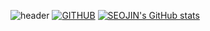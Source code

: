 
![header](https://capsule-render.vercel.app/api?type=waving&color=timeGradient&text=Welcome%20to%20Seojin's%20GitHub%20👋&animation=twinkling&fontSize=35&fontAlignY=40&fontAlign=70&height=250)
[![GITHUB](https://hits.seeyoufarm.com/api/count/incr/badge.svg?url=https%3A%2F%2Fgithub.com%2Fjiholee0&count_bg=%23F29494&title_bg=%232F2E2E&icon=github.svg&icon_color=%23FFFFFF&title=GITHUB&edge_flat=false)](https://github.com/zkdk1241)
[![SEOJIN's GitHub stats](https://github-readme-stats.vercel.app/api?username=zkdk1241&include_all_commits=true&theme=nord&hide_border=true&count_private=true)](https://github.com/zkdk1241/github-readme-stats)
<!--
**zkdk1241/zkdk1241** is a ✨ _special_ ✨ repository because its `README.md` (this file) appears on your GitHub profile.

Here are some ideas to get you started:

- 🔭 I’m currently working on ...
- 🌱 I’m currently learning ...
- 👯 I’m looking to collaborate on ...
- 🤔 I’m looking for help with ...
- 💬 Ask me about ...
- 📫 How to reach me: ...
- 😄 Pronouns: ...
- ⚡ Fun fact: ...
-->
